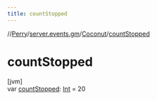```yaml
---
title: countStopped
---
```

//[Perry](../../../index.html)/[server.events.gm](../index.html)/[Coconut](index.html)/[countStopped](count-stopped.html)



# countStopped



[jvm]\
var [countStopped](count-stopped.html): [Int](https://kotlinlang.org/api/latest/jvm/stdlib/kotlin/-int/index.html) = 20




